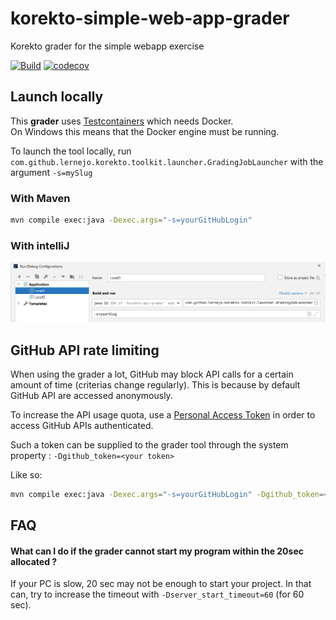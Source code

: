 # korekto-simple-web-app-grader
Korekto grader for the simple webapp exercise

[![Build](https://github.com/lernejo/korekto-simple-web-app-grader/actions/workflows/build.yml/badge.svg)](https://github.com/lernejo/korekto-simple-web-app-grader/actions)
[![codecov](https://codecov.io/gh/lernejo/korekto-simple-web-app-grader/branch/main/graph/badge.svg?token=S9Q1TH2AYR)](https://codecov.io/gh/lernejo/korekto-simple-web-app-grader)

## Launch locally

This **grader** uses [Testcontainers](https://www.testcontainers.org/) which needs Docker.  
On Windows this means that the Docker engine must be running.

To launch the tool locally, run `com.github.lernejo.korekto.toolkit.launcher.GradingJobLauncher` with the
argument `-s=mySlug`

### With Maven

```bash
mvn compile exec:java -Dexec.args="-s=yourGitHubLogin"
```

### With intelliJ

![Demo Run Configuration](https://raw.githubusercontent.com/lernejo/korekto-toolkit/main/docs/demo_run_configuration.png)

## GitHub API rate limiting

When using the grader a lot, GitHub may block API calls for a certain amount of time (criterias change regularly).
This is because by default GitHub API are accessed anonymously.

To increase the API usage quota, use a [Personal Access Token](https://docs.github.com/en/authentication/keeping-your-account-and-data-secure/creating-a-personal-access-token) in order to access GitHub APIs authenticated.

Such a token can be supplied to the grader tool through the system property : `-Dgithub_token=<your token>`

Like so:

```bash
mvn compile exec:java -Dexec.args="-s=yourGitHubLogin" -Dgithub_token=<your token>
```
## FAQ

#### What can I do if the grader cannot start my program within the 20sec allocated ?

If your PC is slow, 20 sec may not be enough to start your project. In that can, try to increase the timeout with `-Dserver_start_timeout=60` (for 60 sec).
